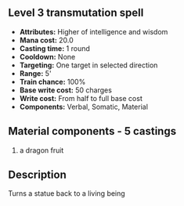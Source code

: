 ## Level 3 transmutation spell
- **Attributes:** Higher of intelligence and wisdom
- **Mana cost:** 20.0
- **Casting time:** 1 round
- **Cooldown:** None
- **Targeting:** One target in selected direction
- **Range:** 5'
- **Train chance:** 100%
- **Base write cost:** 50 charges
- **Write cost:** From half to full base cost
- **Components:** Verbal, Somatic, Material
## Material components - 5 castings
1. a dragon fruit
## Description
Turns a statue back to a living being
